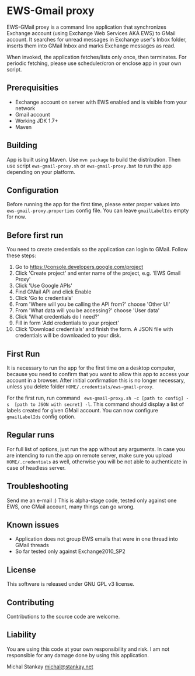 EWS-Gmail proxy
===============
EWS-GMail proxy is a command line application that synchronizes Exchange account
(using Exchange Web Services AKA EWS) to GMail account. It searches for unread 
messages in Exchange user's Inbox folder, inserts them into GMail Inbox and 
marks Exchange messages as read. 

When invoked, the application fetches/lists only once, then terminates. For 
periodic fetching, please use scheduler/cron
or enclose app in your own script.

Prerequisities
--------------
* Exchange account on server with EWS enabled and is visible from your network
* Gmail account
* Working JDK 1.7+
* Maven

Building
---------
App is built using Maven. Use `mvn package` to build the distribution. Then use 
script `ews-gmail-proxy.sh` or `ews-gmail-proxy.bat` to run the app depending on
your platform.

Configuration
-------------
Before running the app for the first time, please enter proper values into 
`ews-gmail-proxy.properties` config file. You can leave `gmailLabelIds` empty 
for now.

Before first run
----------------
You need to create credentials so the application can login to GMail. Follow 
these steps:

1. Go to https://console.developers.google.com/project
2. Click 'Create project' and enter name of the project, e.g. 'EWS Gmail Proxy'
3. Click 'Use Google APIs'
4. Find GMail API and click Enable
5. Click 'Go to credentials'
6. From 'Where will you be calling the API from?' choose 'Other UI'
7. From 'What data will you be accessing?' choose 'User data'
8. Click 'What credentials do I need?'
9. Fill in form 'Add credentials to your project' 
10. Click 'Download credentials' and finish the form. A JSON file with credentials 
will be downloaded to your disk.

First Run
---------
It is necessary to run the app for the first time on a desktop computer, because
you need to confirm that you want to allow this app to access your account in a 
browser. After initial confirmation this is no longer necessary, unless you 
delete folder `HOME/.credentials/ews-gmail-proxy`.

For the first run, run command ` ews-gmail-proxy.sh -c [path to config] -s 
[path to JSON with secret] -l`. This command should display a list of labels 
created for given GMail account. You can now configure `gmailLabelIds` config 
option.

Regular runs
---------------
For full list of options, just run the app without any arguments. In case you 
are intending to run the app on remote server, make sure you upload 
`HOME/.credentials` as well, otherwise you will be not able to authenticate in 
case of headless server.

Troubleshooting
---------------
Send me an e-mail :) This is alpha-stage code, tested only against one EWS,
one GMail account, many things can go wrong.

Known issues
------------
* Application does not group EWS emails that were in one thread into GMail 
threads
* So far tested only against Exchange2010_SP2

License
-------
This software is released under GNU GPL v3 license.

Contributing
------------
Contributions to the source code are welcome.

Liability
---------
You are using this code at your own responsibility and risk. I am not 
responsible for any damage done by using this application.

Michal Stankay <michal@stankay.net>
